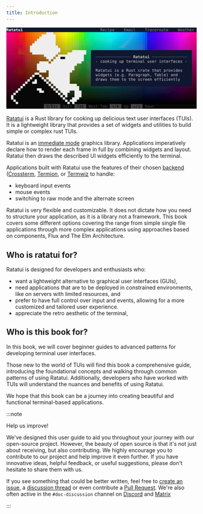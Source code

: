 ```yaml
---
title: Introduction
---
```


![Demo](https://raw.githubusercontent.com/ratatui-org/ratatui/images/examples/demo2.gif)

[Ratatui] is a Rust library for cooking up delicious text user interfaces (TUIs). It is a
lightweight library that provides a set of widgets and utilities to build simple or complex rust
TUIs.

Ratatui is an [immediate mode] graphics library. Applications imperatively declare how to render
each frame in full by combining widgets and layout. Ratatui then draws the described UI widgets
efficiently to the terminal.

Applications built with Ratatui use the features of their chosen [backend] ([Crossterm], [Termion],
or [Termwiz] to handle:

- keyboard input events
- mouse events
- switching to raw mode and the alternate screen

Ratatui is very flexible and customizable. It does not dictate how you need to structure your
application, as it is a library not a framework. This book covers some different options covering
the range from simple single file applications through more complex applications using approaches
based on components, Flux and The Elm Architecture.

## Who is ratatui for?

Ratatui is designed for developers and enthusiasts who:

- want a lightweight alternative to graphical user interfaces (GUIs),
- need applications that are to be deployed in constrained environments, like on servers with
  limited resources, and
- prefer to have full control over input and events, allowing for a more customized and tailored
  user experience.
- appreciate the retro aesthetic of the terminal,

## Who is this book for?

In this book, we will cover beginner guides to advanced patterns for developing terminal user
interfaces.

Those new to the world of TUIs will find this book a comprehensive guide, introducing the
foundational concepts and walking through common patterns of using Ratatui. Additionally, developers
who have worked with TUIs will understand the nuances and benefits of using Ratatui.

We hope that this book can be a journey into creating beautiful and functional terminal-based
applications.

[immediate mode]: https://en.wikipedia.org/wiki/Immediate_mode_(computer_graphics)
[backend]: ./../concepts/backends
[Ratatui]: https://crates.io/crates/ratatui
[Crossterm]: https://crates.io/crates/crossterm
[Termion]: https://crates.io/crates/termion
[Termwiz]: https://crates.io/crates/termwiz

:::note

Help us improve!

We've designed this user guide to aid you throughout your journey with our open-source project.
However, the beauty of open source is that it's not just about receiving, but also contributing. We
highly encourage you to contribute to our project and help improve it even further. If you have
innovative ideas, helpful feedback, or useful suggestions, please don't hesitate to share them with
us.

If you see something that could be better written, feel free to [create an issue], a [discussion
thread] or even contribute a [Pull Request]. We're also often active in the `#doc-discussion`
channel on [Discord] and [Matrix]

[create an issue]: https://github.com/ratatui-org/website/issues
[discussion thread]: https://github.com/ratatui-org/website/discussions
[Pull Request]: https://github.com/ratatui-org/website/pulls
[Discord]: https://discord.gg/pMCEU9hNEj
[Matrix]: https://matrix.to/#/#ratatui:matrix.org

:::
